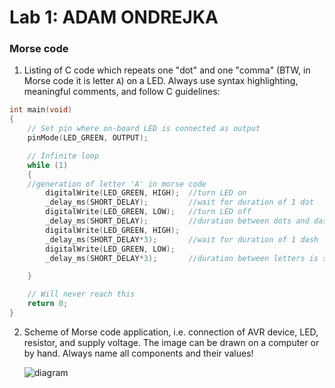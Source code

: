 # Lab 1: ADAM ONDREJKA

### Morse code

1. Listing of C code which repeats one "dot" and one "comma" (BTW, in Morse code it is letter `A`) on a LED. Always use syntax highlighting, meaningful comments, and follow C guidelines:

```c
int main(void)
{
    // Set pin where on-board LED is connected as output
    pinMode(LED_GREEN, OUTPUT);

    // Infinite loop
    while (1)
    {
	//generation of letter 'A' in morse code
        digitalWrite(LED_GREEN, HIGH);  //turn LED on
        _delay_ms(SHORT_DELAY);         //wait for duration of 1 dot
        digitalWrite(LED_GREEN, LOW);   //turn LED off
        _delay_ms(SHORT_DELAY);         //duration between dots and dashes
        digitalWrite(LED_GREEN, HIGH);  
        _delay_ms(SHORT_DELAY*3);       //wait for duration of 1 dash
        digitalWrite(LED_GREEN, LOW);   
        _delay_ms(SHORT_DELAY*3);       //duration between letters is same as dash

    }

    // Will never reach this
    return 0;
}
```

2. Scheme of Morse code application, i.e. connection of AVR device, LED, resistor, and supply voltage. The image can be drawn on a computer or by hand. Always name all components and their values!

   ![diagram]()
